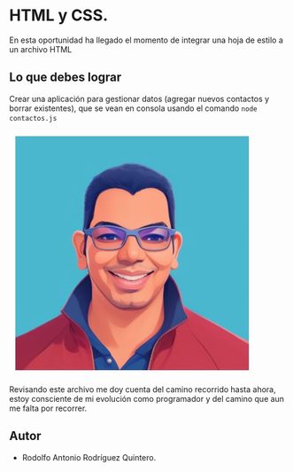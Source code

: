 # HTML y CSS.

En esta oportunidad ha llegado el momento de integrar una hoja de estilo a un archivo HTML

## Lo que debes lograr

Crear una aplicación para gestionar datos (agregar nuevos contactos y borrar existentes), que se vean en consola usando el comando `node contactos.js` 



![Image](./image.jpg/rodcode.JPG)

Revisando este archivo me doy cuenta del camino recorrido hasta ahora, estoy consciente de mi evolución como programador y del camino que aun me falta por recorrer.

## Autor

- Rodolfo Antonio Rodríguez Quintero.